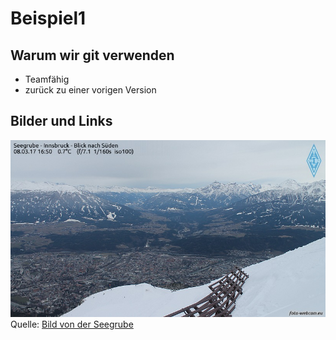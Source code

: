 # Beispiel1

## Warum wir git verwenden

* Teamfähig
* zurück zu einer vorigen Version

## Bilder und Links

![Webcam von der Seegrube](seegrube.jpg)
Quelle: [Bild von der Seegrube](http://www.foto-webcam.eu/webcam/innsbruck/)
